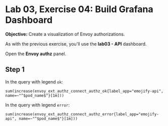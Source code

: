 # Lab 03, Exercise 04: Build Grafana Dashboard

**Objective:** Create a visualization of Envoy authorizations.

As with the previous exercise, you'll use the **lab03 - API** dashboard.

Open the **Envoy authz** panel.

## Step 1

In the query with legend `ok`:

```
sum(increase(envoy_ext_authz_connect_authz_ok{label_app="emojify-api", name=~"^$pod_name$"}[1m]))
```

In the query with legend `error`:

```
sum(increase(envoy_ext_authz_connect_authz_error{label_app="emojify-api", name=~"^$pod_name$"}[1m]))
```
